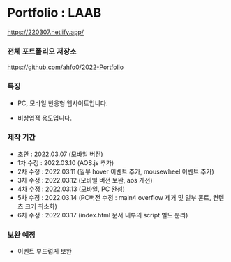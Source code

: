 # Portfolio : LAAB

https://220307.netlify.app/

### 전체 포트폴리오 저장소

https://github.com/ahfo0/2022-Portfolio

### 특징

- PC, 모바일 반응형 웹사이트입니다.

- 비상업적 용도입니다.

### 제작 기간

- 초안 : 2022.03.07 (모바일 버전)
- 1차 수정 : 2022.03.10 (AOS.js 추가)
- 2차 수정 : 2022.03.11 (일부 hover 이벤트 추가, mousewheel 이벤트 추가)
- 3차 수정 : 2022.03.12 (모바일 버전 보완, aos 개선)
- 4차 수정 : 2022.03.13 (모바일, PC 완성)
- 5차 수정 : 2022.03.14 (PC버전 수정 : main4 overflow 제거 및 일부 폰트, 컨텐츠 크기 최소화)
- 6차 수정 : 2022.03.17 (index.html 문서 내부의 script 별도 분리)

### 보완 예정

- 이벤트 부드럽게 보완
